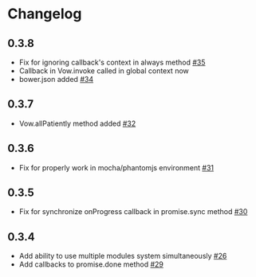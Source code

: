 Changelog
=========

0.3.8
-----
  * Fix for ignoring callback's context in always method [#35](https://github.com/dfilatov/jspromise/issues/35)
  * Callback in Vow.invoke called in global context now
  * bower.json added [#34](https://github.com/dfilatov/jspromise/issues/34)

0.3.7
-----
  * Vow.allPatiently method added [#32](https://github.com/dfilatov/jspromise/issues/32)
  
0.3.6
-----
  * Fix for properly work in mocha/phantomjs environment [#31](https://github.com/dfilatov/jspromise/issues/31)

0.3.5
-----
  * Fix for synchronize onProgress callback in promise.sync method [#30](https://github.com/dfilatov/jspromise/issues/30)

0.3.4
-----
  * Add ability to use multiple modules system simultaneously [#26](https://github.com/dfilatov/jspromise/issues/26)
  * Add callbacks to promise.done method [#29](https://github.com/dfilatov/jspromise/issues/29)
